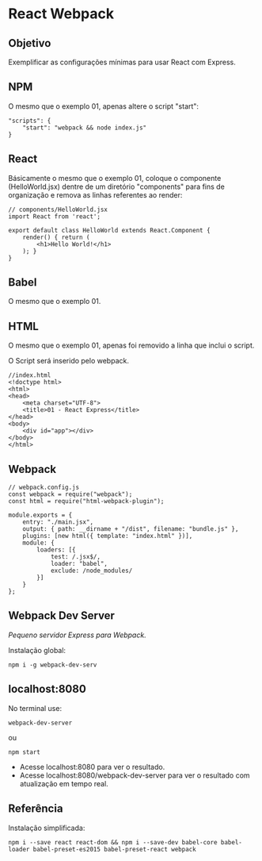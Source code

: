 # React Webpack

## Objetivo

Exemplificar as configurações mínimas para usar React com Express.

## NPM

O mesmo que o exemplo 01, apenas altere o script "start":

```
"scripts": {
    "start": "webpack && node index.js"
}
```

## React

Básicamente o mesmo que o exemplo 01, coloque o componente (HelloWorld.jsx) dentre de um diretório "components" para fins de organização e remova as linhas referentes ao render:

```
// components/HelloWorld.jsx
import React from 'react';

export default class HelloWorld extends React.Component {
    render() { return (
        <h1>Hello World!</h1>
    ); }
}
```

## Babel

O mesmo que o exemplo 01.

## HTML

O mesmo que o exemplo 01, apenas foi removido a linha que inclui o script.

O Script será inserido pelo webpack.

```
//index.html
<!doctype html>
<html>
<head>
    <meta charset="UTF-8">
    <title>01 - React Express</title>
</head>
<body>
    <div id="app"></div>
</body>
</html>
```

## Webpack

```
// webpack.config.js
const webpack = require("webpack");
const html = require("html-webpack-plugin");

module.exports = {
    entry: "./main.jsx",
    output: { path: __dirname + "/dist", filename: "bundle.js" },
    plugins: [new html({ template: "index.html" })],
    module: {
        loaders: [{
            test: /.jsx$/,
            loader: "babel",
            exclude: /node_modules/
        }]
    }
};
```

## Webpack Dev Server

*Pequeno servidor Express para Webpack.*

Instalação global:

`npm i -g webpack-dev-serv`

## localhost:8080

No terminal use:

`webpack-dev-server`

ou

`npm start`

* Acesse localhost:8080 para ver o resultado.
* Acesse localhost:8080/webpack-dev-server para ver o resultado com atualização em tempo real.


## Referência

Instalação simplificada:

`npm i --save react react-dom && npm i --save-dev babel-core babel-loader babel-preset-es2015 babel-preset-react webpack`
